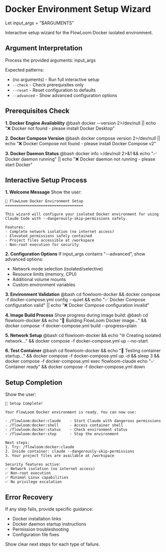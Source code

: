 # Docker Environment Setup Wizard

Let input_args = "$ARGUMENTS"

Interactive setup wizard for the FlowLoom Docker isolated environment.

## Argument Interpretation
Process the provided arguments: input_args

Expected patterns:
- (no arguments) - Run full interactive setup
- `--check` - Check prerequisites only
- `--reset` - Reset configuration to defaults
- `--advanced` - Show advanced configuration options

## Prerequisites Check

**1. Docker Engine Availability**
@bash docker --version 2>/dev/null || echo "❌ Docker not found - please install Docker Desktop"

**2. Docker Compose Version**
@bash docker compose version 2>/dev/null || echo "❌ Docker Compose not found - please install Docker Compose v2"

**3. Docker Daemon Status**
@bash docker info >/dev/null 2>&1 && echo "✅ Docker daemon running" || echo "❌ Docker daemon not running - please start Docker"

## Interactive Setup Process

**1. Welcome Message**
Show the user:
```
🐳 FlowLoom Docker Environment Setup
===================================

This wizard will configure your isolated Docker environment for using
Claude Code with --dangerously-skip-permissions safely.

Features:
- Complete network isolation (no internet access)
- Elevated permissions safely contained
- Project files accessible at /workspace
- Non-root execution for security
```

**2. Configuration Options**
If input_args contains "--advanced", show advanced options:
- Network mode selection (isolated/selective)
- Resource limits (memory, CPU)
- Additional volume mounts
- Custom environment variables

**3. Environment Validation**
@bash cd flowloom-docker && docker compose -f docker-compose.yml config --quiet && echo "✅ Docker Compose configuration valid" || echo "❌ Docker Compose configuration invalid"

**4. Image Build Process**
Show progress during image build:
@bash cd flowloom-docker && echo "🔨 Building FlowLoom Docker image..." && docker compose -f docker-compose.yml build --progress=plain

**5. Network Setup**
@bash cd flowloom-docker && echo "🌐 Creating isolated network..." && docker compose -f docker-compose.yml up --no-start

**6. Test Container**
@bash cd flowloom-docker && echo "🧪 Testing container startup..." && docker compose -f docker-compose.yml up -d && sleep 3 && docker compose -f docker-compose.yml exec flowloom-claude echo "✅ Container ready" && docker compose -f docker-compose.yml down

## Setup Completion

Show the user:
```
🎉 Setup Complete!

Your FlowLoom Docker environment is ready. You can now use:

- /flowloom:docker:claude    - Start Claude with dangerous permissions
- /flowloom:docker:shell     - Access container shell
- /flowloom:docker:status    - Check environment status
- /flowloom:docker:stop      - Stop the environment

Next steps:
1. Try: /flowloom:docker:claude
2. Inside container: claude --dangerously-skip-permissions
3. Your project files are available at /workspace

Security features active:
✅ Network isolation (no internet access)
✅ Non-root execution
✅ Minimal Linux capabilities
✅ No privilege escalation
```

## Error Recovery

If any step fails, provide specific guidance:
- Docker installation links
- Docker daemon startup instructions
- Permission troubleshooting
- Configuration file fixes

Show clear next steps for each type of failure.